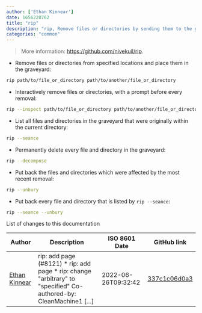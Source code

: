```yaml
---
author: ['Ethan Kinnear']
date: 1656228762
title: "rip"
description: "rip, Remove files or directories by sending them to the graveyard, allowing for them to be recovered."
categories: "common"
---
```

> More information: <https://github.com/nivekuil/rip>.

- Remove files or directories from specified locations and place them in the graveyard:

```bash
rip path/to/file_or_directory path/to/another/file_or_directory
```

- Interactively remove files or directories, with a prompt before every removal:

```bash
rip --inspect path/to/file_or_directory path/to/another/file_or_directory
```

- List all files and directories in the graveyard that were originally within the current directory:

```bash
rip --seance
```

- Permanently delete every file and directory in the graveyard:

```bash
rip --decompose
```

- Put back the files and directories which were affected by the most recent removal:

```bash
rip --unbury
```

- Put back every file and directory that is listed by `rip --seance`:

```bash
rip --seance --unbury
```
List of changes to this documentation


Author | Description | ISO 8601 Date | GitHub link
------|-----|-----|-----
[Ethan Kinnear](mailto:contact@superatomic.dev) | rip: add page (#8121) * rip: add page * rip: change "arbitrary" to "specified" Co-authored-by: CleanMachine1 [...] | 2022-06-26T09:32:42 | [337c1c06d0a3](https://github.com/tldr-pages/tldr/commit/337c1c06d0a3c33a35d6480c1708f7be251cdd58)

